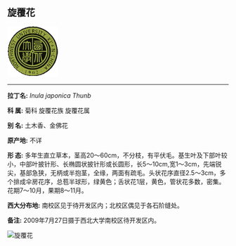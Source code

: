 ## 旋覆花

![西北大学校园网络植物志](JPG/nwu.gif)

---

**拉丁名:**  _Inula japonica Thunb_

**科 属:** 菊科 旋覆花族 旋覆花属

**别 名:** 土木香、金佛花

**原产地:** 不详

**形  态:** 多年生直立草本，茎高20～60cm，不分枝，有平伏毛。基生叶及下部叶较小，中部叶披针形、长椭圆状披针形或长圆形，长5～10cm,宽1～3cm，先端锐尖，基部急狭，无柄或半抱茎，全缘，两面有疏毛。头状花序直径2.5～3cm，多个排成伞房花序，总苞半球形，绿黄色；舌状花1层，黄色，管状花多数，密集。花期7～10月，果期8～11月。

**西大分布地:** 南校区见于待开发区内；北校区偶见于各石阶缝处。

**备注:** 2009年7月27日摄于西北大学南校区待开发区内。

![旋覆花]() 

